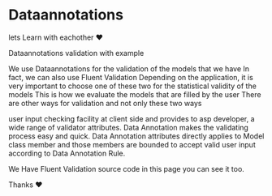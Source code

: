 # Dataannotations

lets Learn with eachother ❤

Dataannotations validation with example

We use Dataannotations for the validation of the models that we have
In fact, we can also use Fluent Validation
Depending on the application, it is very important to choose one of these two for the statistical validity of the models
This is how we evaluate the models that are filled by the user
There are other ways for validation and not only these two ways

user input checking facility at client side and provides to asp developer, a wide range of validator attributes. Data Annotation makes the validating process easy and quick.
Data Annotation attributes directly applies to Model class member and those members are bounded to accept valid user input according to Data Annotation Rule.

We Have Fluent Validation source code in this page 
you can see it too.

Thanks ❤
